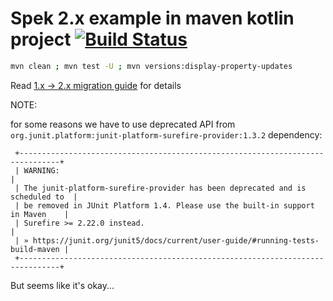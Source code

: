 # Spek 2.x example in maven kotlin project [![Build Status](https://travis-ci.org/daggerok/kotlin-spek-maven-example.svg?branch=master)](https://travis-ci.org/daggerok/kotlin-spek-maven-example)

```bash
mvn clean ; mvn test -U ; mvn versions:display-property-updates
```

Read [1.x -> 2.x migration guide](https://spekframework.org/migration/) for details

NOTE:

for some reasons we have to use deprecated API from
`org.junit.platform:junit-platform-surefire-provider:1.3.2`
dependency:

```
 +-------------------------------------------------------------------------------+
 | WARNING:                                                                      |
 | The junit-platform-surefire-provider has been deprecated and is scheduled to  |
 | be removed in JUnit Platform 1.4. Please use the built-in support in Maven    |
 | Surefire >= 2.22.0 instead.                                                   |
 | » https://junit.org/junit5/docs/current/user-guide/#running-tests-build-maven |
 +-------------------------------------------------------------------------------+
```

But seems like it's okay...

